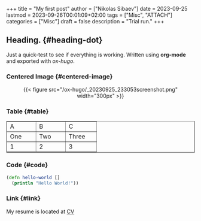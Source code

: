 +++
title = "My first post"
author = ["Nikolas Sibaev"]
date = 2023-09-25
lastmod = 2023-09-26T00:01:09+02:00
tags = ["Misc", "ATTACH"]
categories = ["Misc"]
draft = false
description = "Trial run."
+++

## Heading. {#heading-dot}

Just a quick-test to see if everything is working. Written using **org-mode** and exported with _ox-hugo_.


### Centered Image {#centered-image}

<style>.org-center { margin-left: auto; margin-right: auto; text-align: center; }</style>

<div class="org-center">

{{< figure src="/ox-hugo/_20230925_233053screenshot.png" width="300px" >}}

</div>


### Table {#table}

<style>.org-center { margin-left: auto; margin-right: auto; text-align: center; }</style>

<div class="org-center">



<!-- This HTML table template is generated by emacs/table.el -->
<table border="1">
  <tr>
    <td align="left" valign="top">
      A&nbsp;&nbsp;&nbsp;&nbsp;&nbsp;&nbsp;&nbsp;&nbsp;&nbsp;
    </td>
    <td align="left" valign="top">
      B&nbsp;&nbsp;&nbsp;&nbsp;&nbsp;&nbsp;&nbsp;&nbsp;&nbsp;
    </td>
    <td align="left" valign="top">
      C&nbsp;&nbsp;&nbsp;&nbsp;&nbsp;&nbsp;&nbsp;&nbsp;&nbsp;
    </td>
  </tr>
  <tr>
    <td align="left" valign="top">
      One&nbsp;&nbsp;&nbsp;&nbsp;&nbsp;&nbsp;&nbsp;
    </td>
    <td align="left" valign="top">
      Two&nbsp;&nbsp;&nbsp;&nbsp;&nbsp;&nbsp;&nbsp;
    </td>
    <td align="left" valign="top">
      Three&nbsp;&nbsp;&nbsp;&nbsp;&nbsp;
    </td>
  </tr>
  <tr>
    <td align="left" valign="top">
      1&nbsp;&nbsp;&nbsp;&nbsp;&nbsp;&nbsp;&nbsp;&nbsp;&nbsp;
    </td>
    <td align="left" valign="top">
      2&nbsp;&nbsp;&nbsp;&nbsp;&nbsp;&nbsp;&nbsp;&nbsp;&nbsp;
    </td>
    <td align="left" valign="top">
      3&nbsp;&nbsp;&nbsp;&nbsp;&nbsp;&nbsp;&nbsp;&nbsp;&nbsp;
    </td>
  </tr>
</table>

</div>


### Code {#code}

```clojure
(defn hello-world []
  (println "Hello World!"))
```


### Link {#link}

My resume is located at [CV](/cv)

